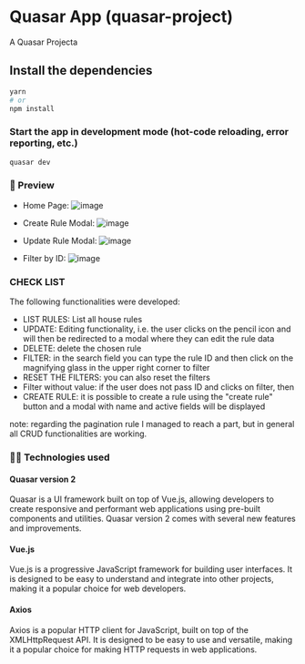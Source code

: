 # Quasar App (quasar-project)

A Quasar Projecta

## Install the dependencies
```bash
yarn
# or
npm install
```

### Start the app in development mode (hot-code reloading, error reporting, etc.)
```bash
quasar dev
```

### 🚀 Preview

- Home Page:
![image](https://github.com/pamelaotero/quasar-app/assets/28191532/7fce0931-a546-4455-8d21-91636d96c174)

- Create Rule Modal:
![image](https://github.com/pamelaotero/quasar-app/assets/28191532/832aa961-d457-4a3b-bfa3-d2e2d3a5b013)

- Update Rule Modal:
![image](https://github.com/pamelaotero/quasar-app/assets/28191532/7e4baa11-329f-42fa-a63c-d524dc6f15ca)

- Filter by ID:
![image](https://github.com/pamelaotero/quasar-app/assets/28191532/d77e1cfe-3007-4ddb-ac1f-1e04bd75327f)


### CHECK LIST

The following functionalities were developed:
- LIST RULES: List all house rules
- UPDATE: Editing functionality, i.e. the user clicks on the pencil icon and will then be redirected to a modal where they can edit the rule data
- DELETE: delete the chosen rule
- FILTER: in the search field you can type the rule ID and then click on the magnifying glass in the upper right corner to filter
- RESET THE FILTERS: you can also reset the filters
- Filter without value: if the user does not pass ID and clicks on filter, then
- CREATE RULE: it is possible to create a rule using the "create rule" button and a modal with name and active fields will be displayed

note: regarding the pagination rule I managed to reach a part, but in general all CRUD functionalities are working.

### 👩‍💻 Technologies used

#### Quasar version 2

Quasar is a UI framework built on top of Vue.js, allowing developers to create responsive and performant web applications using pre-built components and utilities. Quasar version 2 comes with several new features and improvements.

#### Vue.js

Vue.js is a progressive JavaScript framework for building user interfaces. It is designed to be easy to understand and integrate into other projects, making it a popular choice for web developers.
#### Axios

Axios is a popular HTTP client for JavaScript, built on top of the XMLHttpRequest API. It is designed to be easy to use and versatile, making it a popular choice for making HTTP requests in web applications.
